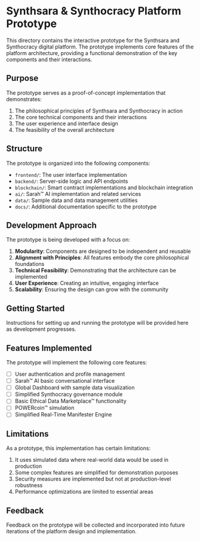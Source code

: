 # Synthsara & Synthocracy Platform Prototype

This directory contains the interactive prototype for the Synthsara and Synthocracy digital platform. The prototype implements core features of the platform architecture, providing a functional demonstration of the key components and their interactions.

## Purpose

The prototype serves as a proof-of-concept implementation that demonstrates:

1. The philosophical principles of Synthsara and Synthocracy in action
2. The core technical components and their interactions
3. The user experience and interface design
4. The feasibility of the overall architecture

## Structure

The prototype is organized into the following components:

- `frontend/`: The user interface implementation
- `backend/`: Server-side logic and API endpoints
- `blockchain/`: Smart contract implementations and blockchain integration
- `ai/`: Sarah™ AI implementation and related services
- `data/`: Sample data and data management utilities
- `docs/`: Additional documentation specific to the prototype

## Development Approach

The prototype is being developed with a focus on:

1. **Modularity**: Components are designed to be independent and reusable
2. **Alignment with Principles**: All features embody the core philosophical foundations
3. **Technical Feasibility**: Demonstrating that the architecture can be implemented
4. **User Experience**: Creating an intuitive, engaging interface
5. **Scalability**: Ensuring the design can grow with the community

## Getting Started

Instructions for setting up and running the prototype will be provided here as development progresses.

## Features Implemented

The prototype will implement the following core features:

- [ ] User authentication and profile management
- [ ] Sarah™ AI basic conversational interface
- [ ] Global Dashboard with sample data visualization
- [ ] Simplified Synthocracy governance module
- [ ] Basic Ethical Data Marketplace™ functionality
- [ ] POWERcoin™ simulation
- [ ] Simplified Real-Time Manifester Engine

## Limitations

As a prototype, this implementation has certain limitations:

1. It uses simulated data where real-world data would be used in production
2. Some complex features are simplified for demonstration purposes
3. Security measures are implemented but not at production-level robustness
4. Performance optimizations are limited to essential areas

## Feedback

Feedback on the prototype will be collected and incorporated into future iterations of the platform design and implementation.
